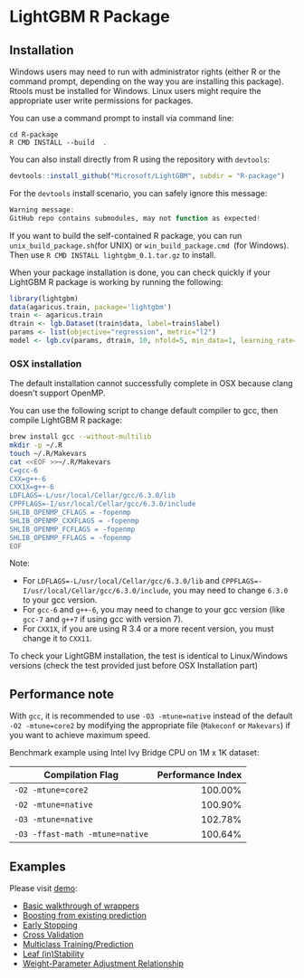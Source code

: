 LightGBM R Package
==================

Installation
------------

Windows users may need to run with administrator rights (either R or the command prompt, depending on the way you are installing this package). Rtools must be installed for Windows. Linux users might require the appropriate user write permissions for packages.

You can use a command prompt to install via command line:

```
cd R-package
R CMD INSTALL --build  .
```

You can also install directly from R using the repository with `devtools`:

```r
devtools::install_github("Microsoft/LightGBM", subdir = "R-package")
```

For the `devtools` install scenario, you can safely ignore this message:

```r
Warning message:
GitHub repo contains submodules, may not function as expected! 
```

If you want to build the self-contained R package, you can run ```unix_build_package.sh```(for UNIX) or ```win_build_package.cmd ```(for Windows). Then use ```R CMD INSTALL lightgbm_0.1.tar.gz``` to install.

When your package installation is done, you can check quickly if your LightGBM R package is working by running the following:

```r
library(lightgbm)
data(agaricus.train, package='lightgbm')
train <- agaricus.train
dtrain <- lgb.Dataset(train$data, label=train$label)
params <- list(objective="regression", metric="l2")
model <- lgb.cv(params, dtrain, 10, nfold=5, min_data=1, learning_rate=1, early_stopping_rounds=10)
```
### OSX installation 

The default installation cannot successfully complete in OSX because clang doesn't support OpenMP.

You can use the following script to change default compiler to gcc, then compile LightGBM R package:

```bash
brew install gcc --without-multilib
mkdir -p ~/.R
touch ~/.R/Makevars
cat <<EOF >>~/.R/Makevars
C=gcc-6
CXX=g++-6
CXX1X=g++-6
LDFLAGS=-L/usr/local/Cellar/gcc/6.3.0/lib
CPPFLAGS=-I/usr/local/Cellar/gcc/6.3.0/include
SHLIB_OPENMP_CFLAGS = -fopenmp
SHLIB_OPENMP_CXXFLAGS = -fopenmp
SHLIB_OPENMP_FCFLAGS = -fopenmp
SHLIB_OPENMP_FFLAGS = -fopenmp
EOF
```

Note:

* For `LDFLAGS=-L/usr/local/Cellar/gcc/6.3.0/lib` and `CPPFLAGS=-I/usr/local/Cellar/gcc/6.3.0/include`, you may need to change `6.3.0` to your gcc version.
* For `gcc-6` and `g++-6`, you may need to change to your gcc version (like `gcc-7` and `g++7` if using gcc with version 7).
* For `CXX1X`, if you are using R 3.4 or a more recent version, you must change it to `CXX11`.

To check your LightGBM installation, the test is identical to Linux/Windows versions (check the test provided just before OSX Installation part)

Performance note
------------

With `gcc`, it is recommended to use `-O3 -mtune=native` instead of the default `-O2 -mtune=core2` by modifying the appropriate file (`Makeconf` or `Makevars`) if you want to achieve maximum speed.

Benchmark example using Intel Ivy Bridge CPU on 1M x 1K dataset:

| Compilation Flag | Performance Index |
| --- | ---: |
| `-O2 -mtune=core2` | 100.00% |
| `-O2 -mtune=native` | 100.90% |
| `-O3 -mtune=native` | 102.78% |
| `-O3 -ffast-math -mtune=native` | 100.64% |

Examples
------------

Please visit [demo](demo):

* [Basic walkthrough of wrappers](demo/basic_walkthrough.R)
* [Boosting from existing prediction](demo/boost_from_prediction.R)
* [Early Stopping](demo/early_stopping.R)
* [Cross Validation](demo/cross_validation.R)
* [Multiclass Training/Prediction](demo/multiclass.R)
* [Leaf (in)Stability](demo/leaf_stability.R)
* [Weight-Parameter Adjustment Relationship](demo/weight_param.R)
